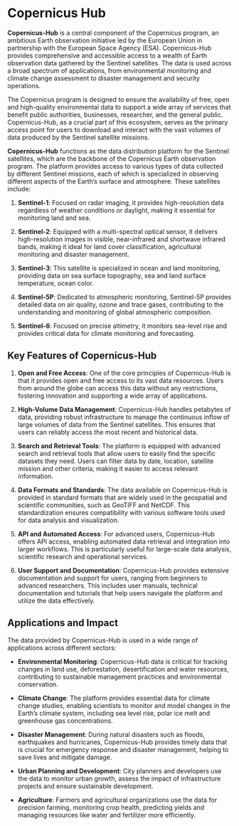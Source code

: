 # Copernicus Hub

**Copernicus-Hub** is a central component of the Copernicus program, an ambitious Earth observation initiative led by the European Union in partnership with the European Space Agency (ESA). Copernicus-Hub provides comprehensive and accessible access to a wealth of Earth observation data gathered by the Sentinel satellites. The data is used across a broad spectrum of applications, from environmental monitoring and climate change assessment to disaster management and security operations.

The Copernicus program is designed to ensure the availability of free, open and high-quality environmental data to support a wide array of services that benefit public authorities, businesses, researcher, and the general public. Copernicus-Hub, as a crucial part of this ecosystem, serves as the primary access point for users to download and interact with the vast volumes of data produced by the Sentinel satellite missions.

**Copernicus-Hub** functions as the data distribution platform for the Sentinel satellites, which are the backbone of the Copernicus Earth observation program. The platform provides access to various types of data collected by different Sentinel missions, each of which is specialized in observing different aspects of the Earth’s surface and atmosphere. These satellites include:

1. **Sentinel-1**: Focused on radar imaging, it provides high-resolution data regardless of weather conditions or daylight, making it essential for monitoring land and sea.
  
2. **Sentinel-2**: Equipped with a multi-spectral optical sensor, it delivers high-resolution images in visible, near-infrared and shortwave infrared bands, making it ideal for land cover classification, agricultural monitoring and disaster management.

3. **Sentinel-3**: This satellite is specialized in ocean and land monitoring, providing data on sea surface topography, sea and land surface temperature, ocean color.

4. **Sentinel-5P**: Dedicated to atmospheric monitoring, Sentinel-5P provides detailed data on air quality, ozone and trace gases, contributing to the understanding and monitoring of global atmospheric composition.

5. **Sentinel-6**: Focused on precise altimetry, it monitors sea-level rise and provides critical data for climate monitoring and forecasting.

## Key Features of Copernicus-Hub

1. **Open and Free Access**: One of the core principles of Copernicus-Hub is that it provides open and free access to its vast data resources. Users from around the globe can access this data without any restrictions, fostering innovation and supporting a wide array of applications.

2. **High-Volume Data Management**: Copernicus-Hub handles petabytes of data, providing robust infrastructure to manage the continuous inflow of large volumes of data from the Sentinel satellites. This ensures that users can reliably access the most recent and historical data.

3. **Search and Retrieval Tools**: The platform is equipped with advanced search and retrieval tools that allow users to easily find the specific datasets they need. Users can filter data by date, location, satellite mission and other criteria, making it easier to access relevant information.

4. **Data Formats and Standards**: The data available on Copernicus-Hub is provided in standard formats that are widely used in the geospatial and scientific communities, such as GeoTIFF and NetCDF. This standardization ensures compatibility with various software tools used for data analysis and visualization.

5. **API and Automated Access**: For advanced users, Copernicus-Hub offers API access, enabling automated data retrieval and integration into larger workflows. This is particularly useful for large-scale data analysis, scientific research and operational services.

6. **User Support and Documentation**: Copernicus-Hub provides extensive documentation and support for users, ranging from beginners to advanced researchers. This includes user manuals, technical documentation and tutorials that help users navigate the platform and utilize the data effectively.

## Applications and Impact

The data provided by Copernicus-Hub is used in a wide range of applications across different sectors:

- **Environmental Monitoring**: Copernicus-Hub data is critical for tracking changes in land use, deforestation, desertification and water resources, contributing to sustainable management practices and environmental conservation.

- **Climate Change**: The platform provides essential data for climate change studies, enabling scientists to monitor and model changes in the Earth’s climate system, including sea level rise, polar ice melt and greenhouse gas concentrations.

- **Disaster Management**: During natural disasters such as floods, earthquakes and hurricanes, Copernicus-Hub provides timely data that is crucial for emergency response and disaster management, helping to save lives and mitigate damage.

- **Urban Planning and Development**: City planners and developers use the data to monitor urban growth, assess the impact of infrastructure projects and ensure sustainable development.

- **Agriculture**: Farmers and agricultural organizations use the data for precision farming, monitoring crop health, predicting yields and managing resources like water and fertilizer more efficiently.